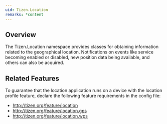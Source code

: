 ```yaml
---
uid: Tizen.Location
remarks: *content
---
```

## Overview
The Tizen.Location namespace provides classes for obtaining information related to the geographical location.
Notifications on events like service becoming enabled or disabled,
new position data being available, and others can also be acquired.

## Related Features
To guarantee that the location application runs on a device with the location profile feature,
declare the following feature requirements in the config file:
* http://tizen.org/feature/location
* http://tizen.org/feature/location.gps
* http://tizen.org/feature/location.wps
